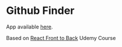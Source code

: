 # Github Finder

App available <a target="_blank" rel="noreferrer" href="https://github-profiles-finder.herokuapp.com">here</a>. 

Based on <a target="_blank" rel="noreferrer" href="https://www.udemy.com/course/modern-react-front-to-back/">React Front to Back</a> Udemy Course

